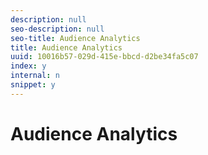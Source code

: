 ```yaml
---
description: null
seo-description: null
seo-title: Audience Analytics
title: Audience Analytics
uuid: 10016b57-029d-415e-bbcd-d2be34fa5c07
index: y
internal: n
snippet: y
---
```


# Audience Analytics

